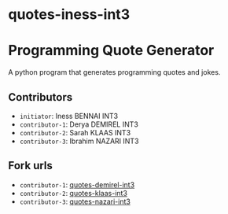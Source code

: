 # quotes-iness-int3
# Programming Quote Generator

A python program that generates programming quotes and jokes.

## Contributors
- `initiator`: Iness BENNAI INT3
- `contributor-1`: Derya DEMIREL INT3
- `contributor-2`: Sarah KLAAS INT3
- `contributor-3`: Ibrahim NAZARI INT3

## Fork urls
- `contributor-1`: [quotes-demirel-int3](https://github.com/faerrie/quotes-derya-d)
- `contributor-2`: [quotes-klaas-int3](https://github.com/SarahVKls/quotes-sarah-k)
- `contributor-3`: [quotes-nazari-int3](https://github.com/Abraham3ros/quotes-Ibrahim-N)


